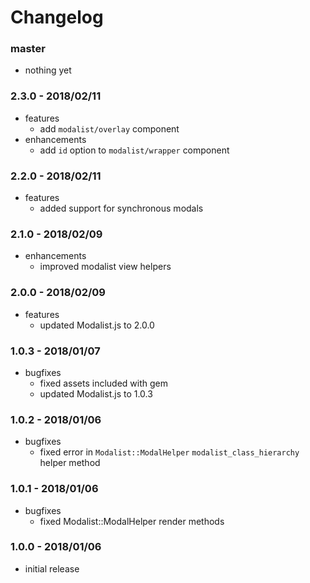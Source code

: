 # Changelog

### master

* nothing yet

### 2.3.0 - 2018/02/11

* features
    * add `modalist/overlay` component
* enhancements
    * add `id` option to `modalist/wrapper` component

### 2.2.0 - 2018/02/11

* features
    * added support for synchronous modals

### 2.1.0 - 2018/02/09

* enhancements
    * improved modalist view helpers

### 2.0.0 - 2018/02/09

* features
    * updated Modalist.js to 2.0.0

### 1.0.3 - 2018/01/07

* bugfixes
    * fixed assets included with gem
    * updated Modalist.js to 1.0.3

### 1.0.2 - 2018/01/06

* bugfixes
    * fixed error in `Modalist::ModalHelper` `modalist_class_hierarchy` helper method

### 1.0.1 - 2018/01/06

* bugfixes
    * fixed Modalist::ModalHelper render methods

### 1.0.0 - 2018/01/06

* initial release
